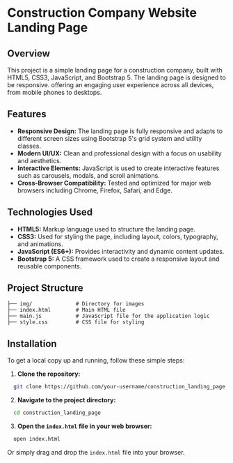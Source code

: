 # Construction Company Website Landing Page 

## Overview

This project is a simple landing page for a construction company, built with HTML5, CSS3, JavaScript, and Bootstrap 5. The landing page is designed to be responsive. offering an engaging user experience across all devices, from mobile phones to desktops. 

## Features

- **Responsive Design:** The landing page is fully responsive and adapts to different screen sizes using Bootstrap 5's grid system and utility classes.
- **Modern UI/UX:** Clean and professional design with a focus on usability and aesthetics.
- **Interactive Elements:** JavaScript is used to create interactive features such as carousels, modals, and scroll animations.
- **Cross-Browser Compatibility:** Tested and optimized for major web browsers including Chrome, Firefox, Safari, and Edge.

## Technologies Used

- **HTML5:** Markup language used to structure the landing page.
- **CSS3:** Used for styling the page, including layout, colors, typography, and animations.
- **JavaScript (ES6+):** Provides interactivity and dynamic content updates.
- **Bootstrap 5:** A CSS framework used to create a responsive layout and reusable components.

## Project Structure

```plaintext
├── img/              # Directory for images
├── index.html        # Main HTML file
├── main.js           # JavaScript file for the application logic
├── style.css         # CSS file for styling
```

## Installation

To get a local copy up and running, follow these simple steps:

1. **Clone the repository:**

  ```bash
    git clone https://github.com/your-username/construction_landing_page.git
  ```

2. **Navigate to the project directory:**

  ```bash
    cd construction_landing_page
  ```

3. **Open the `index.html` file in your web browser:**

  ```bash
    open index.html
  ```

Or simply drag and drop the `index.html` file into your browser.
